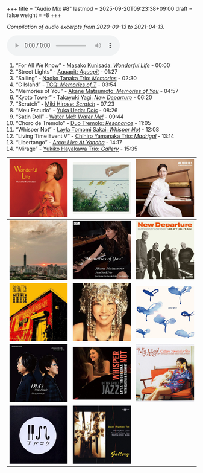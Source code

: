 +++
title = "Audio Mix #8"
lastmod = 2025-09-20T09:23:38+09:00
draft = false
weight = -8
+++

_Compilation of audio excerpts from 2020-09-13 to 2021-04-13._

<audio controls preload="metadata">
<source src="/audio/compilation-8.mp3" type="audio/mpeg">
This browser does not support the audio element.
</audio>

1.  “For All We Know” - [Masako Kunisada: _Wonderful Life_](https://www.jazzofjapan.com/p/masako-kunisada-wonderful-life) - 00:00
2.  “Street Lights” - [Aquapit: _Aquapit_](https://www.jazzofjapan.com/p/aquapit-aquapit) - 01:27
3.  “Sailing” - [Naoko Tanaka Trio: _Memories_](https://www.jazzofjapan.com/p/naoko-tanaka-trio-memories) - 02:30
4.  “G Island” - [TCQ: _Memories of T_](https://www.jazzofjapan.com/p/tcq-memories-of-t) - 03:54
5.  “Memories of You” - [Akane Matsumoto: _Memories of You_](https://www.jazzofjapan.com/p/akane-matsumoto-memories-of-you) - 04:57
6.  “Kyoto Tower” - [Takayuki Yagi: _New Departure_](https://www.jazzofjapan.com/p/takayuki-yagi-new-departure) - 06:20
7.  “Scratch” - [Miki Hirose: _Scratch_](https://www.jazzofjapan.com/p/miki-hirose-scratch) - 07:23
8.  “Meu Escudo” - [Yuka Ueda: _Dois_](https://www.jazzofjapan.com/p/yuka-ueda-dois) - 08:26
9.  “Satin Doll” - [Water Me!: _Water Me!_](https://www.jazzofjapan.com/p/water-me-water-me) - 09:44
10. “Choro de Tremolo” - [Duo Tremolo: _Resonance_](https://www.jazzofjapan.com/p/duo-tremolo-resonance) - 11:05
11. “Whisper Not” - [Layla Tomomi Sakai: _Whisper Not_](https://www.jazzofjapan.com/p/layla-tomomi-sakai-whisper-not) - 12:08
12. “Living Time Event V” - [Chihiro Yamanaka Trio: _Madrigal_](https://www.jazzofjapan.com/p/chihiro-yamanaka-trio-madrigal) - 13:14
13. “Libertango” - [Arco: _Live At Yoncha_](https://www.jazzofjapan.com/p/arco-live-at-yoncha) - 14:17
14. “Mirage” - [Yukiko Hayakawa Trio: _Gallery_](https://www.jazzofjapan.com/p/yukiko-hayakawa-trio-gallery) - 15:35

| ![](/images/masakokunisada-wonderful-460.jpeg) | ![](/images/aquapit-aquapit-460.jpeg)            | ![](/images/naokotanaka-memories-460.jpeg)      |
|------------------------------------------------|--------------------------------------------------|-------------------------------------------------|
| ![](/images/tcq-memoriesoft-460.jpeg)          | ![](/images/akanematsumoto-memories-460.jpeg)    | ![](/images/takayukiyagi-newdeparture-460.jpeg) |
| ![](/images/mikihirose-scratch-460.jpeg)       | ![](/images/yukaueda-dois-460.jpeg)              | ![](/images/waterme-waterme-460.jpeg)           |
| ![](/images/duo-tremolo-resonance-460.jpeg)    | ![](/images/layla-tomomi-sakai-whisper-460.jpeg) | ![](/images/chihiroyamanaka-madrigal-460.jpeg)  |
| ![](/images/arco-liveatyoncha-460.jpeg)        | ![](/images/yukiko-hayakawa-gallery-460.jpeg)    |                                                 |

